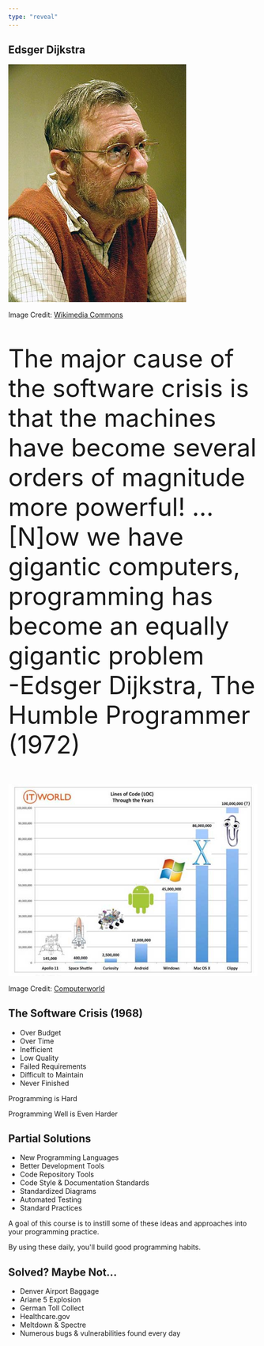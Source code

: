 ```yaml
---
type: "reveal"
---
```

<section>
	<h2>Edsger Dijkstra</h2>
	<img class="plain stretch" src="/images/1/410_dijkstra.jpg">
	<p class="imagecredit">Image Credit: <a href="https://commons.wikimedia.org/w/index.php?title=File:Edsger_Wybe_Dijkstra.jpg&oldid=462876058">Wikimedia Commons</a></p>
</section>
<section>
	<p style="font-size: 50px">The major cause of the software crisis is that the machines have become several orders of magnitude more powerful! ... [N]ow we have gigantic computers, programming has become an equally gigantic problem<br>-Edsger Dijkstra, The Humble Programmer (1972)</p>
</section>
<section>
	<img class="plain stretch" src="/images/1/410loc.jpg">
	<p class="imagecredit">Image Credit: <a href="https://www.computerworld.com/article/2725085/curiosity-about-lines-of-code.html">Computerworld</a></p>
</section>
<section>
	<h2>The Software Crisis (1968)</h2>
	<ul>
		<li>Over Budget</li>
		<li>Over Time</li>
		<li>Inefficient</li>
		<li>Low Quality</li>
		<li>Failed Requirements</li>
		<li>Difficult to Maintain</li>
		<li>Never Finished</li>
	</ul>
</section>
<section>
	<p>Programming is Hard</p>
	<p class="fragment">Programming Well is Even Harder</p>
</section>
<section>
	<h2>Partial Solutions</h2>
	<ul>
		<li>New Programming Languages</li>
		<li>Better Development Tools</li>
		<li>Code Repository Tools</li>
		<li>Code Style & Documentation Standards</li>
		<li>Standardized Diagrams</li>
		<li>Automated Testing</li>
		<li>Standard Practices</li>
	</ul>
</section>
<section>
	<p>A goal of this course is to instill some of these ideas and approaches into your programming practice.</p>
	<p>By using these daily, you'll build good programming habits.</p>
</section>
<section>
	<h2>Solved? Maybe Not...</h2>
	<ul>
		<li>Denver Airport Baggage</li>
		<li>Ariane 5 Explosion</li>
		<li>German Toll Collect</li>
		<li>Healthcare.gov</li>
		<li>Meltdown & Spectre</li>
		<li>Numerous bugs & vulnerabilities found every day</li>
	</ul>
</section>